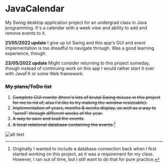 # JavaCalendar
My Swing desktop application project for an undergrad class in Java programming. It's a calendar with a week view and ability to add and remove events to it.

**21/05/2022 update**
I give up lol Swing and this app's GUI and event implementation is too dreadful to navigate through. Was a good learning experience, though.

**23/05/2022 update**
Might consider returning to this project someday, though instead of continuing work on this app I would rather start it over with JavaFX or some Web framework.

### ~~My plans/ToDo list~~
1. ~~Complete GUI rewrite (there's lots of brutal Swing misuse in this project for me to rid of, also I'd like to try making the window resizeable).~~
2. ~~Implementation of years, months & weeks display, as well as a way to "scroll" through different weeks of the year.~~
3. ~~A way to save and load the events.~~
4. ~~A local relational database containing the events.[^1]~~



[^1]: Originally I wanted to include a database connection back when I first started working on this project, as it was a requirement for my class. However, I ran out of time, but I still want to do that for pure practice.

![alt text][screenshot]

[screenshot]: https://celest1nee.files.wordpress.com/2022/09/image-3.png?w=1024 "App screenshot"
